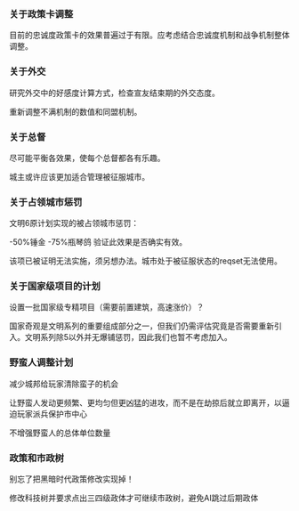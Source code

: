 ### 关于政策卡调整

目前的忠诚度政策卡的效果普遍过于有限。应考虑结合忠诚度机制和战争机制整体调整。

### 关于外交

研究外交中的好感度计算方式，检查宣友结束期的外交态度。

重新调整不满机制的数值和同盟机制。

### 关于总督

尽可能平衡各效果，使每个总督都各有乐趣。

城主或许应该更加适合管理被征服城市。

### 关于占领城市惩罚

文明6原计划实现的被占领城市惩罚：

-50%锤金 -75%瓶琴鸽 验证此效果是否确实有效。

该项已被证明无法实施，须另想办法。城市处于被征服状态的reqset无法使用。

### 关于国家级项目的计划

设置一批国家级专精项目（需要前置建筑，高速涨价）？

国家奇观是文明系列的重要组成部分之一，但我们仍需评估究竟是否需要重新引入。文明系列除5以外并无爆铺惩罚，因此我们也暂不考虑加入。

### 野蛮人调整计划

减少城邦给玩家清除蛮子的机会

让野蛮人发动更频繁、更均匀但更凶猛的进攻，而不是在劫掠后就立即离开，以逼迫玩家派兵保护市中心

不增强野蛮人的总体单位数量

### 政策和市政树

别忘了把黑暗时代政策修改实现掉！

修改科技树并要求点出三四级政体才可继续市政树，避免AI跳过后期政体

### 